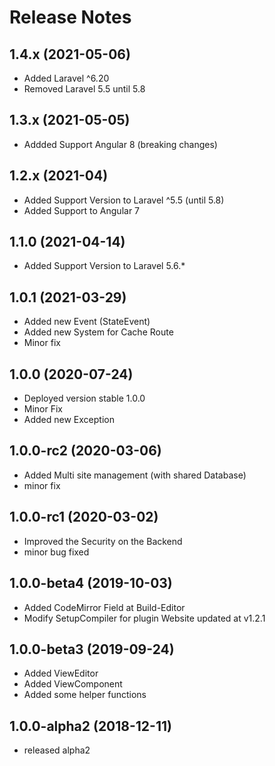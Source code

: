 # Release Notes

## 1.4.x (2021-05-06)

- Added Laravel ^6.20
- Removed Laravel 5.5 until 5.8

## 1.3.x (2021-05-05)

- Addded Support Angular 8 (breaking changes)

## 1.2.x (2021-04)

- Added Support Version to Laravel ^5.5 (until 5.8)
- Added Support to Angular 7

## 1.1.0 (2021-04-14)

- Added Support Version to Laravel 5.6.*

## 1.0.1 (2021-03-29)

- Added new Event (StateEvent)
- Added new System for Cache Route
- Minor fix

## 1.0.0  (2020-07-24)

- Deployed version stable 1.0.0
- Minor Fix
- Added new Exception

## 1.0.0-rc2 (2020-03-06)

- Added Multi site management (with shared Database)
- minor fix

## 1.0.0-rc1 (2020-03-02)

- Improved the Security on the Backend
- minor bug fixed

## 1.0.0-beta4  (2019-10-03)

- Added CodeMirror Field at Build-Editor
- Modify SetupCompiler for plugin Website updated at v1.2.1

## 1.0.0-beta3  (2019-09-24)

- Added ViewEditor
- Added ViewComponent
- Added some helper functions

## 1.0.0-alpha2 (2018-12-11)

- released alpha2
